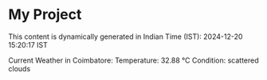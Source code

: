 # My Project

This content is dynamically generated in Indian Time (IST): 2024-12-20 15:20:17 IST


Current Weather in Coimbatore:
Temperature: 32.88 °C
Condition: scattered clouds
